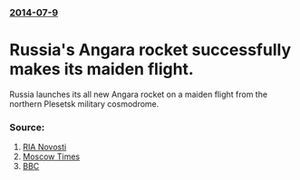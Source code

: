 ### [2014-07-9](/news/2014/07/9/index.md)

# Russia's Angara rocket successfully makes its maiden flight. 

Russia launches its all new Angara rocket on a maiden flight from the northern Plesetsk military cosmodrome.


### Source:

1. [RIA Novosti](http://en.ria.ru/russia/20140709/190860579/Russias-New-Angara-Space-Rocket-Test-Flight-Successful---Defense.html)
2. [Moscow Times](http://www.themoscowtimes.com/business/article/russia-shakes-off-glitches-to-successfully-launch-angara-rocket-video/503207.html)
3. [BBC](http://www.bbc.co.uk/news/science-environment-28058633)
